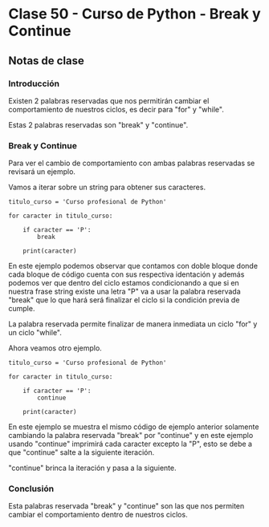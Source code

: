 # Clase 50 - Curso de Python - Break y Continue

## Notas de clase

### Introducción
Existen 2 palabras reservadas que nos permitirán cambiar el comportamiento de nuestros ciclos, es decir para "for" y "while".

Estas 2 palabras reservadas son "break" y "continue".

### Break y Continue

Para ver el cambio de comportamiento con ambas palabras reservadas se revisará un ejemplo.

Vamos a iterar sobre un string para obtener sus caracteres.

```
titulo_curso = 'Curso profesional de Python'

for caracter in titulo_curso:

    if caracter == 'P':
        break
    
    print(caracter)

```
En este ejemplo podemos observar que contamos con doble bloque donde cada bloque de código cuenta con sus respectiva identación y además podemos ver que dentro del ciclo estamos condicionando a que si en nuestra frase string existe una letra "P" va a usar la palabra reservada "break" que lo que hará será finalizar el ciclo si la condición previa de cumple.

La palabra reservada permite finalizar de manera inmediata un ciclo "for" y un ciclo "while".

Ahora veamos otro ejemplo.

```
titulo_curso = 'Curso profesional de Python'

for caracter in titulo_curso:

    if caracter == 'P':
        continue
    
    print(caracter)
```

En este ejemplo se muestra el mismo código de ejemplo anterior solamente cambiando la palabra reservada "break" por "continue" y en este ejemplo usando "continue" imprimirá cada caracter excepto la "P", esto se debe a que "continue" salte a la siguiente iteración.

"continue" brinca la iteración y pasa a la siguiente.



### Conclusión 

Esta palabras reservada "break" y "continue" son las que nos permiten cambiar el comportamiento dentro de nuestros ciclos.
